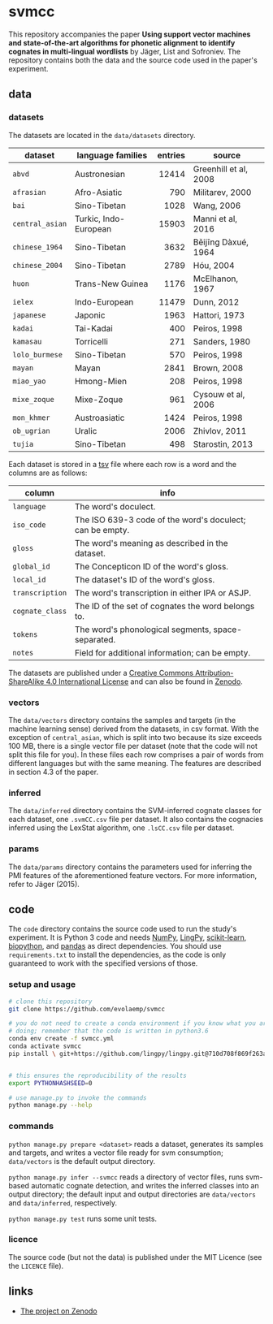 # svmcc

This repository accompanies the paper **Using support vector machines and
state-of-the-art algorithms for phonetic alignment to identify cognates in
multi-lingual wordlists** by Jäger, List and Sofroniev. The repository contains
both the data and the source code used in the paper's experiment.


## data

### datasets

The datasets are located in the ``data/datasets`` directory.

| dataset            | language families            | entries  | source                       |
|--------------------|------------------------------|---------:|------------------------------|
| `abvd`             | Austronesian                 |    12414 | Greenhill et al, 2008        |
| `afrasian`         | Afro-Asiatic                 |      790 | Militarev, 2000              |
| `bai`              | Sino-Tibetan                 |     1028 | Wang, 2006                   |
| `central_asian`    | Turkic, Indo-European        |    15903 | Manni et al, 2016            |
| `chinese_1964`     | Sino-Tibetan                 |     3632 | Běijīng Dàxué, 1964          |
| `chinese_2004`     | Sino-Tibetan                 |     2789 | Hóu, 2004                    |
| `huon`             | Trans-New Guinea             |     1176 | McElhanon, 1967              |
| `ielex`            | Indo-European                |    11479 | Dunn, 2012                   |
| `japanese`         | Japonic                      |     1963 | Hattori, 1973                |
| `kadai`            | Tai-Kadai                    |      400 | Peiros, 1998                 |
| `kamasau`          | Torricelli                   |      271 | Sanders, 1980                |
| `lolo_burmese`     | Sino-Tibetan                 |      570 | Peiros, 1998                 |
| `mayan`            | Mayan                        |     2841 | Brown, 2008                  |
| `miao_yao`         | Hmong-Mien                   |      208 | Peiros, 1998                 |
| `mixe_zoque`       | Mixe-Zoque                   |      961 | Cysouw et al, 2006           |
| `mon_khmer`        | Austroasiatic                |     1424 | Peiros, 1998                 |
| `ob_ugrian`        | Uralic                       |     2006 | Zhivlov, 2011                |
| `tujia`            | Sino-Tibetan                 |      498 | Starostin, 2013              |

Each dataset is stored in a
[tsv](https://en.wikipedia.org/wiki/Tab-separated_values) file where each row is
a word and the columns are as follows:

| column          | info                                                     |
|-----------------|----------------------------------------------------------|
| `language`      | The word's doculect.                                     |
| `iso_code`      | The ISO 639-3 code of the word's doculect; can be empty. |
| `gloss`         | The word's meaning as described in the dataset.          |
| `global_id`     | The Concepticon ID of the word's gloss.                  |
| `local_id`      | The dataset's ID of the word's gloss.                    |
| `transcription` | The word's transcription in either IPA or ASJP.          |
| `cognate_class` | The ID of the set of cognates the word belongs to.       |
| `tokens`        | The word's phonological segments, space-separated.       |
| `notes`         | Field for additional information; can be empty.          |

The datasets are published under a [Creative Commons Attribution-ShareAlike 4.0
International License](https://creativecommons.org/licenses/by-sa/4.0/) and can
also be found in [Zenodo](https://zenodo.org/record/237339).


### vectors

The `data/vectors` directory contains the samples and targets (in the machine
learning sense) derived from the datasets, in csv format. With the exception of
`central_asian`, which is split into two because its size exceeds 100 MB, there
is a single vector file per dataset (note that the code will not split this file
for you). In these files each row comprises a pair of words from different
languages but with the same meaning. The features are described in section 4.3
of the paper.


### inferred

The `data/inferred` directory contains the SVM-inferred cognate classes for each
dataset, one `.svmCC.csv` file per dataset. It also contains the cognacies
inferred using the LexStat algorithm, one `.lsCC.csv` file per dataset.


### params

The `data/params` directory contains the parameters used for inferring the PMI
features of the aforementioned feature vectors. For more information, refer to
Jäger (2015).


## code

The `code` directory contains the source code used to run the study's
experiment. It is Python 3 code and needs
[NumPy](https://github.com/numpy/numpy),
[LingPy](https://github.com/lingpy/lingpy),
[scikit-learn](https://github.com/scikit-learn/scikit-learn),
[biopython](https://github.com/biopython/biopython), and
[pandas](https://github.com/pandas-dev/pandas) as direct dependencies. You
should use `requirements.txt` to install the dependencies, as the code is only
guaranteed to work with the specified versions of those.


### setup and usage

```bash
# clone this repository
git clone https://github.com/evolaemp/svmcc

# you do not need to create a conda environment if you know what you are
# doing; remember that the code is written in python3.6
conda env create -f svmcc.yml
conda activate svmcc
pip install \ git+https://github.com/lingpy/lingpy.git@710d708f869f263ac24f1bb60dc69e1b5684e913#egg=lingpy


# this ensures the reproducibility of the results
export PYTHONHASHSEED=0

# use manage.py to invoke the commands
python manage.py --help
```


### commands

`python manage.py prepare <dataset>` reads a dataset, generates its samples and
targets, and writes a vector file ready for svm consumption; `data/vectors` is
the default output directory.

`python manage.py infer --svmcc` reads a directory of vector files, runs
svm-based automatic cognate detection, and writes the inferred classes into an
output directory; the default input and output directories are `data/vectors`
and `data/inferred`, respectively.

`python manage.py test` runs some unit tests.


### licence

The source code (but not the data) is published under the MIT Licence (see the
`LICENCE` file).


## links

* [The project on Zenodo](https://zenodo.org/record/237339)
